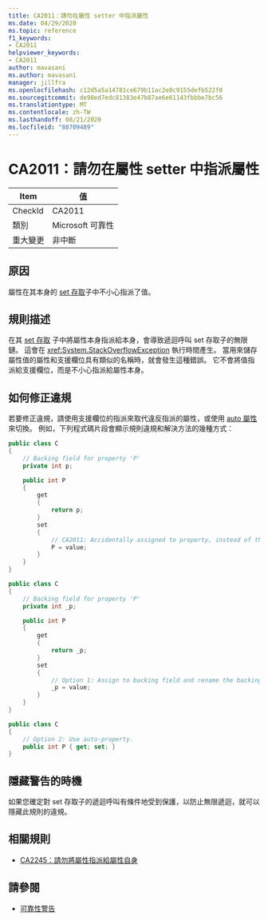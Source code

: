 ```yaml
---
title: CA2011：請勿在屬性 setter 中指派屬性
ms.date: 04/29/2020
ms.topic: reference
f1_keywords:
- CA2011
helpviewer_keywords:
- CA2011
author: mavasani
ms.author: mavasani
manager: jillfra
ms.openlocfilehash: c12d5a5a14781ce679b11ac2e8c9155defb522f0
ms.sourcegitcommit: de98ed7edc81383e47b87ae6e61143fbbbe7bc56
ms.translationtype: MT
ms.contentlocale: zh-TW
ms.lasthandoff: 08/21/2020
ms.locfileid: "88709489"
---
```

# <a name="ca2011-do-not-assign-property-within-its-setter"></a>CA2011：請勿在屬性 setter 中指派屬性

|Item|值|
|-|-|
|CheckId|CA2011|
|類別|Microsoft 可靠性|
|重大變更|非中斷|

## <a name="cause"></a>原因

屬性在其本身的 [set 存取](/dotnet/csharp/programming-guide/classes-and-structs/using-properties#the-set-accessor)子中不小心指派了值。

## <a name="rule-description"></a>規則描述

在其 [set 存取](/dotnet/csharp/programming-guide/classes-and-structs/using-properties#the-set-accessor) 子中將屬性本身指派給本身，會導致遞迴呼叫 set 存取子的無限鏈。 這會在 <xref:System.StackOverflowException> 執行時間產生。 當用來儲存屬性值的屬性和支援欄位具有類似的名稱時，就會發生這種錯誤。 它不會將值指派給支援欄位，而是不小心指派給屬性本身。

## <a name="how-to-fix-violations"></a>如何修正違規

若要修正違規，請使用支援欄位的指派來取代違反指派的屬性，或使用 [auto 屬性](/dotnet/csharp/programming-guide/classes-and-structs/auto-implemented-properties)來切換。 例如，下列程式碼片段會顯示規則違規和解決方法的幾種方式：

```csharp
public class C
{
    // Backing field for property 'P'
    private int p;

    public int P
    {
        get
        {
            return p;
        }
        set
        {
            // CA2011: Accidentally assigned to property, instead of the backing field.
            P = value;
        }
    }
}
```

```csharp
public class C
{
    // Backing field for property 'P'
    private int _p;

    public int P
    {
        get
        {
            return _p;
        }
        set
        {
            // Option 1: Assign to backing field and rename the backing field for clarity.
            _p = value;
        }
    }
}
```

```csharp
public class C
{
    // Option 2: Use auto-property.
    public int P { get; set; }
}
```

## <a name="when-to-suppress-warnings"></a>隱藏警告的時機

如果您確定對 set 存取子的遞迴呼叫有條件地受到保護，以防止無限遞迴，就可以隱藏此規則的違規。

## <a name="related-rules"></a>相關規則

- [CA2245：請勿將屬性指派給屬性自身](ca2245.md)

## <a name="see-also"></a>請參閱

- [可靠性警告](reliability-warnings.md)
